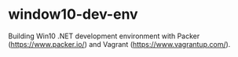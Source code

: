 # window10-dev-env
Building Win10 .NET development environment with Packer (https://www.packer.io/) and Vagrant (https://www.vagrantup.com/).
